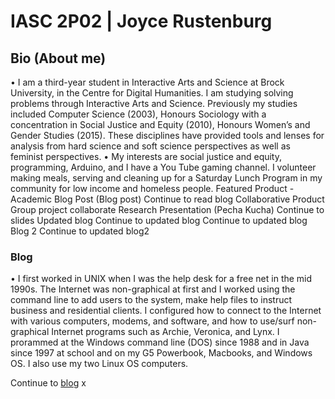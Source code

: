 #   IASC 2P02 | Joyce Rustenburg
 
##  Bio (About me) 

•	I am a third-year student in Interactive Arts and Science at Brock University, in the Centre for Digital Humanities. I am studying solving problems through Interactive Arts and Science. Previously my studies included Computer Science (2003), Honours Sociology with a concentration in Social Justice and Equity (2010), Honours Women’s and Gender Studies (2015). These disciplines have provided tools and lenses for analysis from hard science and soft science perspectives as well as feminist perspectives.
•	My interests are social justice and equity, programming, Arduino, and I have a You Tube gaming channel. I volunteer making meals, serving and cleaning up for a Saturday Lunch Program in my community for low income and homeless people.
Featured Product - Academic Blog Post (Blog post)
Continue to read blog
Collaborative Product
Group project collaborate
Research Presentation (Pecha Kucha)
Continue to slides
Updated blog
Continue to updated blog
Continue to updated blog
Blog 2
Continue to updated blog2

### Blog
•	I first worked in UNIX when I was the help desk for a free net in the mid 1990s. The Internet was non-graphical at first and I worked using the command line to add users to the system, make help files to instruct business and residential clients. I configured how to connect to the Internet with various computers, modems, and software, and how to use/surf non-graphical Internet programs such as Archie, Veronica, and Lynx. I prorammed at the Windows command line (DOS) since 1988 and in Java since 1997 at school and on my G5 Powerbook, Macbooks, and Windows OS. I also use my two Linux OS computers.

Continue to [blog](https://rustenburgJ.github.io/IASC-2P02/blog)
x
